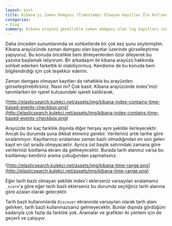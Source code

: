 ```yaml
---
layout: post
title: Kibana'yı Zaman Damgası (Timestamp) Olmayan Kayıtlar İle Kullanma
categories:
- blog
summary: Kibana arayüzü genellikle zaman damgası olan log kayıtları üzeribde grafikler oluşturarak kullanılır. Bu sadece bununla sınırlı değildir. Index'i tanımlarken zaman damgasını göz ardı ederek verilerinizi görselleştirebilirsiniz. 
---
```


Daha önceden sunumlarımda ve sohbetlerde bir çok kez şunu söylemiştim. Kibana 
arayüzünde zaman damgası olan kayıtlar üzerinde görselleştirme yapıyoruz. Bu 
konuda öncelikle beni dinleyenlerden özür dileyerek bu yazıma başlamak istiyorum.
Bir arkadaşım ile kibana arayüzü hakkında sohbet ederken farkettik ki 
olabiliyormuş. Kendisine de bu konuda beni bilgilendirdiği için çok teşekkür 
ederim. 

Zaman damgası olmayan kayıtları da rahatlıkla bu arayüzden görselleştirebilirsiniz. 
Nasıl mı? Çok basit. Kibana arayüzünde index'inizi tanımlarken bir işaret 
kutusundaki işareti kaldırarak. 

![http://elasticsearch.kulekci.net/assets/img/kibana-index-contains-time-based-events-checkbox.png](http://elasticsearch.kulekci.net/assets/img/kibana-index-contains-time-based-events-checkbox.png)

Arayüzde bir kaç farklılık dışında diğer herşey aynı şekilde ilerleyecektir. 
Ancak bu durumda şuna dikkat etmeniz gerekir. Verileriniz artık tarihe göre 
sıralanmıyor. Kayıtlarınızı sıralaması zaman bazlı olmadığından en son gelen 
kayıt en üst sırada olmayacaktır. Ayrıca üst başlık satırındaki zamana göre 
verilerinizi kısıtlama ekranı da gelmeyecektir. Burada tarih alanınız varsa bu 
kısıtlamayı kendiniz arama çubuğundan yapmalısınız.

![http://elasticsearch.kulekci.net/assets/img/kibana-time-range.png](http://elasticsearch.kulekci.net/assets/img/kibana-time-range.png)

Eğer tarih bazlı olmayan şekilde index'i eklerseniz varsayılan sıralamanız 
`_score`'a göre eğer tarih bazlı eklerseniz bu durumda seçtiğiniz tarih 
alanına göre azalan olarak gelecektir.

Tarih bazlı kullanımlarda `Discover` ekranında varsayılan olarak tarih alanı 
gelirken, tarih bazlı kullanmazsanız gelmeyecektir. Bunlar dışında gördüğüm 
kadarıyla çok fazla da farklılık yok. Aramalar ve grafikler iki yöntem için de 
geçerli ve çalışıyor.